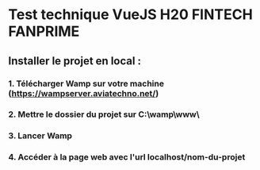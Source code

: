 # Test technique VueJS H20 FINTECH FANPRIME
 
## Installer le projet en local : 

### 1. Télécharger Wamp sur votre machine (https://wampserver.aviatechno.net/)
### 2. Mettre le dossier du projet sur C:\wamp\www\
### 3. Lancer Wamp
### 4. Accéder à la page web avec l'url localhost/nom-du-projet

